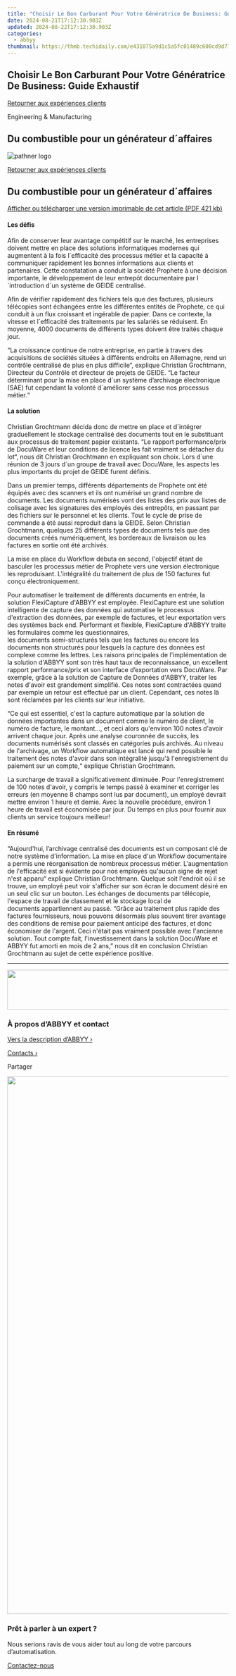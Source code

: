 ```yaml
---
title: "Choisir Le Bon Carburant Pour Votre Génératrice De Business: Guide Exhaustif"
date: 2024-08-21T17:12:30.903Z
updated: 2024-08-22T17:12:30.903Z
categories:
  - abbyy
thumbnail: https://thmb.techidaily.com/e431075a9d1c5a5fc01489c600cd9d77b46bf785ef7adf8348655f55e42a24ca.jpg
---
```


## Choisir Le Bon Carburant Pour Votre Génératrice De Business: Guide Exhaustif

[Retourner aux expériences clients](https://tools.techidaily.com/abbyy/products/)

Engineering & Manufacturing

## Du combustible pour un générateur d´affaires

![pathner logo](https://content.abbyy.com/-/media/project/abbyy/abbyy/logos-white/fr/39575.png?h=40&iar=0&w=120)

[Retourner aux expériences clients](https://tools.techidaily.com/abbyy/products/)

## Du combustible pour un générateur d´affaires

[Afficher ou télécharger une version imprimable de cet article (PDF 421 kb)](https://static1.abbyy.com/abbyycommedia/10134/cs-prophete-fc-f.pdf) 

#### Les défis

Afin de conserver leur avantage compétitif sur le marché, les entreprises doivent mettre en place des solutions informatiques modernes qui augmentent à la fois l´efficacité des processus métier et la capacité à communiquer rapidement les bonnes informations aux clients et partenaires. Cette constatation a conduit la société Prophete à une décision importante, le développement de leur entrepôt documentaire par l´introduction d´un système de GEIDE centralisé.

Afin de vérifier rapidement des fichiers tels que des factures, plusieurs télécopies sont échangées entre les différentes entités de Prophete, ce qui conduit à un flux croissant et ingérable de papier. Dans ce contexte, la vitesse et l´efficacité des traitements par les salariés se réduisent. En moyenne, 4000 documents de différents types doivent être traités chaque jour.

“La croissance continue de notre entreprise, en partie à travers des acquisitions de sociétés situées à différents endroits en Allemagne, rend un contrôle centralisé de plus en plus difficile“, explique Christian Grochtmann, Directeur du Contrôle et directeur de projets de GEIDE. “Le facteur déterminant pour la mise en place d´un système d’archivage électronique (SAE) fut cependant la volonté d´améliorer sans cesse nos processus métier.“

#### La solution

Christian Grochtmann décida donc de mettre en place et d´intégrer graduellement le stockage centralisé des documents tout en le substituant aux processus de traitement papier existants. “Le rapport performance/prix de DocuWare et leur conditions de licence les fait vraiment se détacher du lot“, nous dit Christian Grochtmann en expliquant son choix. Lors d´une réunion de 3 jours d´un groupe de travail avec DocuWare, les aspects les plus importants du projet de GEIDE furent définis.

Dans un premier temps, différents départements de Prophete ont été équipés avec des scanners et ils ont numérisé un grand nombre de documents. Les documents numérisés vont des listes des prix aux listes de colisage avec les signatures des employés des entrepôts, en passant par des fichiers sur le personnel et les clients. Tout le cycle de prise de commande a été aussi reproduit dans la GEIDE. Selon Christian Grochtmann, quelques 25 différents types de documents tels que des documents créés numériquement, les bordereaux de livraison ou les factures en sortie ont été archivés.

La mise en place du Workflow débuta en second, l'objectif étant de basculer les processus métier de Prophete vers une version électronique les reproduisant. L'intégralité du traitement de plus de 150 factures fut conçu électroniquement.

Pour automatiser le traitement de différents documents en entrée, la solution FlexiCapture d'ABBYY est employée. FlexiCapture est une solution intelligente de capture des données qui automatise le processus d'extraction des données, par exemple de factures, et leur exportation vers des systèmes back end. Performant et flexible, FlexiCapture d'ABBYY traite les formulaires comme les questionnaires,  
les documents semi-structurés tels que les factures ou encore les documents non structurés pour lesquels la capture des données est complexe comme les lettres. Les raisons principales de l'implémentation de la solution d'ABBYY sont son très haut taux de reconnaissance, un excellent rapport performance/prix et son interface d’exportation vers DocuWare. Par exemple, grâce à la solution de Capture de Données d'ABBYY, traiter les notes d'avoir est grandement simplifié. Ces notes sont contractées quand par exemple un retour est effectué par un client. Cependant, ces notes là sont réclamées par les clients sur leur initiative.

“Ce qui est essentiel, c'est la capture automatique par la solution de données importantes dans un document comme le numéro de client, le numéro de facture, le montant…, et ceci alors qu'environ 100 notes d'avoir arrivent chaque jour. Après une analyse couronnée de succès, les documents numérisés sont classés en catégories puis archivés. Au niveau de l'archivage, un Workflow automatique est lancé qui rend possible le traitement des notes d'avoir dans son intégralité jusqu'à l'enregistrement du paiement sur un compte,“ explique Christian Grochtmann.

La surcharge de travail a significativement diminuée. Pour l'enregistrement de 100 notes d'avoir, y compris le temps passé à examiner et corriger les erreurs (en moyenne 8 champs sont lus par document), un employé devrait mettre environ 1 heure et demie. Avec la nouvelle procédure, environ 1 heure de travail est économisée par jour. Du temps en plus pour fournir aux clients un service toujours meilleur!

#### En résumé

“Aujourd'hui, l’archivage centralisé des documents est un composant clé de notre système d'information. La mise en place d'un Workflow documentaire a permis une réorganisation de nombreux processus métier. L'augmentation de l'efficacité est si évidente pour nos employés qu'aucun signe de rejet n'est apparu“ explique Christian Grochtmann. Quelque soit l'endroit où il se trouve, un employé peut voir s'afficher sur son écran le document désiré en un seul clic sur un bouton. Les échanges de documents par télécopie, l'espace de travail de classement et le stockage local de  
documents appartiennent au passé. “Grâce au traitement plus rapide des factures fournisseurs, nous pouvons désormais plus souvent tirer avantage des conditions de remise pour paiement anticipé des factures, et donc économiser de l'argent. Ceci n'était pas vraiment possible avec l'ancienne solution. Tout compte fait, l'investissement dans la solution DocuWare et ABBYY fut amorti en mois de 2 ans,” nous dit en conclusion Christian Grochtmann au sujet de cette expérience positive.

---

<!-- affiliate ads begin -->
<a href="https://vapordna.pxf.io/c/5597632/1494880/17238" target="_top" id="1494880"><img src="//a.impactradius-go.com/display-ad/17238-1494880" border="0" alt="" width="728" height="90"/></a><img height="0" width="0" src="https://imp.pxf.io/i/5597632/1494880/17238" style="position:absolute;visibility:hidden;" border="0" />
<!-- affiliate ads end -->
### À propos d’ABBYY et contact

[Vers la description d’ABBYY ›](https://tools.techidaily.com/abbyy/products/)

[Contacts ›](https://tools.techidaily.com/abbyy/products/)

Partager 

<!-- affiliate ads begin -->
<a href="https://vapordna.pxf.io/c/5597632/1496243/17238" target="_top" id="1496243"><img src="//a.impactradius-go.com/display-ad/17238-1496243" border="0" alt="" width="1000" height="1221"/></a><img height="0" width="0" src="https://imp.pxf.io/i/5597632/1496243/17238" style="position:absolute;visibility:hidden;" border="0" />
<!-- affiliate ads end -->
### Prêt à parler à un expert ?

Nous serions ravis de vous aider tout au long de votre parcours d’automatisation.

[Contactez-nous](https://tools.techidaily.com/abbyy/products/)

<ins class="adsbygoogle"
     style="display:block"
     data-ad-format="autorelaxed"
     data-ad-client="ca-pub-7571918770474297"
     data-ad-slot="1223367746"></ins>



<ins class="adsbygoogle"
     style="display:block"
     data-ad-client="ca-pub-7571918770474297"
     data-ad-slot="8358498916"
     data-ad-format="auto"
     data-full-width-responsive="true"></ins>


